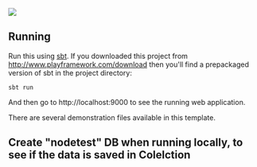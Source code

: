 [<img src="https://img.shields.io/travis/playframework/play-scala-starter-example.svg"/>](https://travis-ci.org/playframework/play-scala-starter-example)

## Running

Run this using [sbt](http://www.scala-sbt.org/).  If you downloaded this project from http://www.playframework.com/download then you'll find a prepackaged version of sbt in the project directory:

```
sbt run
```

And then go to http://localhost:9000 to see the running web application.

There are several demonstration files available in this template.

## Create "nodetest" DB when running locally, to see if the data is saved in Colelction

